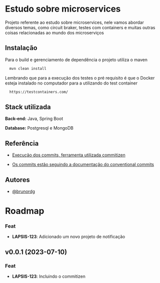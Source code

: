 
# Estudo sobre microservices

Projeto referente ao estudo sobre microservices, nele vamos abordar diversos temas, como circuit braker, testes com containers e muitas outras coisas relacionadas ao mundo dos microserviços



## Instalação

Para o build e gerenciamento de dependência o projeto utiliza o maven

```bash
  mvn clean install
```

Lembrando que para a execução dos testes o pré requisito é que o Docker esteja instalado no computador para a utilizando do test container


```bash
  https://testcontainers.com/
```
## Stack utilizada

**Back-end:** Java, Spring Boot

**Database:** Postgresql e MongoDB

## Referência

- [Execução dos commits, ferramenta utilizada commitizen](https://commitizen-tools.github.io/)

- [Os commits estão seguindo a documentação do conventional commits](https://www.conventionalcommits.org/en/v1.0.0/)

## Autores

- [@brunordg](https://www.github.com/brunordg)


# Roadmap

### Feat

- **LAPSIS-123**: Adicionado um novo projeto de notificação

## v0.0.1 (2023-07-10)

### Feat

- **LAPSIS-123**: Incluindo o commitizen




